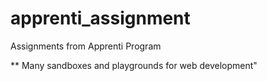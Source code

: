 # apprenti_assignment
Assignments from Apprenti Program

** Many sandboxes and playgrounds for web development"
